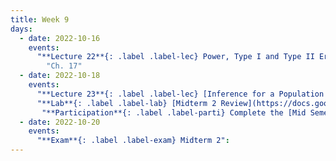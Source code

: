 ```yaml
---
title: Week 9
days:
  - date: 2022-10-16
    events:
      "**Lecture 22**{: .label .label-lec} Power, Type I and Type II Error, Sample Size Cont. [(Recording)](https://berkeley.zoom.us/rec/share/Pvrz-Uo1IFdju93V-l7IJNoaQ2je6hdUYzeFF_Rh4toqfuSGOyzEeKDBZn7yOk7G.JYBuAw9BCYHuKXtG)":
        "Ch. 17"
  - date: 2022-10-18
    events:
      "**Lecture 23**{: .label .label-lec} [Inference for a Population Mean with Unknown Standard Deviation](https://ph142-ucb.github.io/fa23/src/lec/Lec-23_Inference-population-mean.pdf) [(Recording)](https://berkeley.zoom.us/rec/share/wQbtf4HX8rMAR-SoKZBCPQEJhTk90LPNbwHdhQjdczK3-48Boc3FulrWK3fIO_8.QUF-e2NLgvykYr7l)": 
      "**Lab**{: .label .label-lab} [Midterm 2 Review](https://docs.google.com/presentation/d/1l32bUTP0Cdowc14HdIqTWkB6dAGeeU9V0gmlXB4tF-g/edit?usp=sharing) ":
       "**Participation**{: .label .label-parti} Complete the [Mid Semester Feedback Survey](https://forms.gle/CwadVBRW6f6T3fJw6) ":
  - date: 2022-10-20
    events:
      "**Exam**{: .label .label-exam} Midterm 2":
---
```

